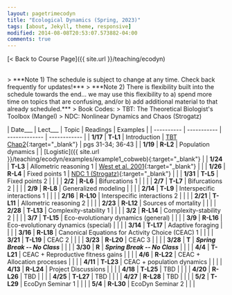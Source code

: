 ```yaml
---
layout: pagetrimecodyn
title: "Ecological Dynamics (Spring, 2023)"
tags: [about, Jekyll, theme, responsive]
modified: 2014-08-08T20:53:07.573882-04:00
comments: true
---
```


[< Back to Course Page]({{ site.url }}/teaching/ecodyn)  

<!-- [< Back to Syllabus]({{ site.url }}/teaching/ecodyn/syllabus)   -->

<br>
> ***Note 1) The schedule is subject to change at any time. Check back frequently for updates!***  
> ***Note 2) There is flexibility built into the schedule towards the end... we may use this flexibility to a) spend more time on topics that are confusing, and/or b) add additional material to that already scheduled.***   
> Book Codes:  
> TBT: The Theoretical Biologist's Toolbox (Mangel)  
> NDC: Nonlinear Dynamics and Chaos (Strogatz)  
<br>



<style>
table{
    border-collapse: collapse;
    border-spacing: 0;
    /* border:1px solid #808080; */
}

/* th{
    border:1px solid #808080;
}

td{
    border:1px solid #808080;
} */
tr:nth-child(even) {background: #CCC}
tr:nth-child(odd) {background: #FFF}
</style>

| Date___ | Lect___ | Topic | Readings | Examples |
| ---------- | ----------- | ------------- | ------------ |
| **1/17**  | **T-L1** |  Introduction | [TBT Chap2](http://jdyeakel.github.io/teaching/ecodyn/Mangel_TBT2.pdf){:target="_blank"} |  pgs 31-34; 36-43   |
| **1/19**  | **R-L2** |  Population dynamics |      |  [Logistic]({{ site.url }}/teaching/ecodyn/examples/example1_cobweb){:target="_blank"}   |
| **1/24**  | **T-L3** | Allometric reasoning 1 |  [West et al. 2001](http://jdyeakel.github.io/teaching/ecodyn/West_Nature_2001.pdf){:target="_blank"}   |     |
| **1/26**  | **R-L4** |  Fixed points 1 | [NDC 1 (Strogatz)](http://jdyeakel.github.io/teaching/ecodyn/Strogatz_NDC1.pdf){:target="_blank"} |     |
| **1/31**  | **T-L5** | Fixed points 2 |  |     |
| **2/2**  | **R-L6** | Bifurcations 1 |  |     |
| **2/7** | **T-L7** |  Bifurcations 2 |     |    |
| **2/9** | **R-L8** |  Generalized modeling |  |    |
| **2/14** | **T-L9** | Interspecific interactions 1 |    |    |
| **2/16** | **R-L10** | Interspecific interactions 2 |  |    |
| **2/21** | **T-L11** | Allometric reasoning 2 |  |    |
| **2/23** | **R-L12** | Sources of mortality |     |  |
| **2/28** | **T-L13** | Complexity-stability 1 |  |    |
| **3/2** | **R-L14** | Complexity-stability 2 |  |    |
| **3/7** | **T-L15** | Eco-evolutionary dynamics (general) |   |    |
| **3/9** | **R-L16** | Eco-evolutionary dynamics (special)  |    |    |
| **3/14** | **T-L17** | Adaptive foraging |  |    |
| **3/16** | **R-L18** | Canonical Equations for Activity Choice (CEAC) 1 |  |    |
| **3/21** | **T-L19** | CEAC 2 |   |    |
| **3/23** | **R-L20** | CEAC 3 |  |    |
| **3/28** | **T** |  ***Spring Break -- No Class*** |    |  |
| **3/30** | **R** |  ***Spring Break -- No Class*** |    |  |
| **4/4** | **T-L21** | CEAC + Reproductive fitness gains |  |    |
| **4/6** | **R-L22** | CEAC + Allocation processes |  |    |
| **4/11** | **T-L23** | CEAC + population dynamics |  |  |
| **4/13** | **R-L24** | Project Discussions |  |    |
| **4/18** | **T-L25** | TBD |   |    |
| **4/20** | **R-L26** | TBD |  |    |
| **4/25** | **T-L27** | TBD  |  |    |
| **4/27** | **R-L28** | TBD |  |    |
| **5/2** | **T-L29** |  EcoDyn Seminar 1 |  |    |
| **5/4** | **R-L30** | EcoDyn Seminar 2 |  |    |



<!-- | **12/8** | **(T-L26)** | Communities | Community assembly, succession | Bowman Ch. 17 |    |
| **12/10** | **(R-L27)** | Biogeography | Patterns of species diversity | Bowman Ch. 18 |    |
|     **12/11**    | **(F-D14)** | Disc 14 | Modeling colonization & extinction  | |  | -->
<!-- | **11/17** | **(T-L22)** | Disease 1 | The dynamics of disease | TBD |    |
| **11/19** | **(R-L23)** | Disease 2 | Epidemics and pandemics |  |    | -->

<!---
| **11/17** | **23-T** | Interactions | Mutualism and commensalism | Bowman Ch. 15 |    |
| **11/19** | **24-R** | Networks | Interactions across ecological networks | TBD |    |
|         | | **Disc-12** |  Analyzing ecological networks |  | HW-9 due |--->